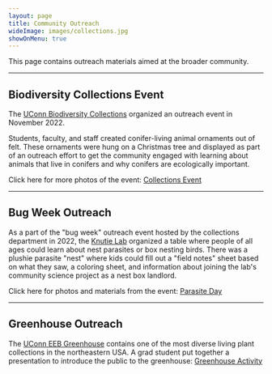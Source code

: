 ```yaml
---
layout: page
title: Community Outreach
wideImage: images/collections.jpg
showOnMenu: true
---
```

This page contains outreach materials aimed at the broader community.

<hr class="major"/>

## Biodiversity Collections Event

The <a href="biodiversity.uconn.edu" target="_blank">UConn Biodiversity Collections</a> organized an outreach event in November 2022.

Students, faculty, and staff created conifer-living animal ornaments out of felt. These ornaments were hung on a Christmas tree and displayed as part of an outreach effort to get the community engaged with learning about animals that live in conifers and why conifers are ecologically important.

Click here for more photos of the event: <a href="pdf/collections.pdf" target="_blank">Collections Event</a>


<hr class="major"/>

## Bug Week Outreach

As a part of the "bug week" outreach event hosted by the collections department in 2022, the <a href="knutielab.com" target="_blank">Knutie Lab</a> organized a table where people of all ages could learn about nest parasites or box nesting birds. There was a plushie parasite "nest" where kids could fill out a "field notes" sheet based on what they saw, a coloring sheet, and information about joining the lab's community science project as a nest box landlord.

Click here for photos and materials from the event: <a href="pdf/parasite-day.pdf" target="_blank">Parasite Day</a>


<hr class="major"/>

## Greenhouse Outreach

The <a href="twitter.com/EEBGreenhouse" target="_blank">UConn EEB Greenhouse</a> contains one of the most diverse living plant collections in the northeastern USA. A grad student put together a presentation to introduce the public to the greenhouse: <a href="pdf/greenhouse.pdf" target="_blank">Greenhouse Activity</a>
